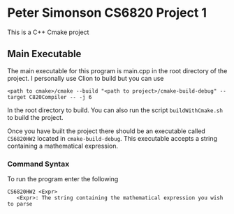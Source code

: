 # Peter Simonson CS6820 Project 1

This is a C++ Cmake project

## Main Executable
The main executable for this program is main.cpp in the root directory of the project. I personally use Clion to build but you can use

``<path to cmake>/cmake --build "<path to project>/cmake-build-debug" --target C820Compiler -- -j 6``

In the root directory to build. You can also run the script ``buildWithCmake.sh`` to build the project.

Once you have built the project there should be an executable called ``CS6820HW2`` located in `cmake-build-debug`. This executable accepts a string containing a mathematical expression.

### Command Syntax

To run the program enter the following

    CS6820HW2 <Expr>
       <Expr>: The string containing the mathematical expression you wish to parse